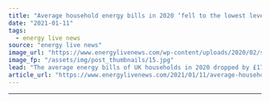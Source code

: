 ```yaml
---
title: "Average household energy bills in 2020 ‘fell to the lowest level since 2017’"
date: "2021-01-11"
tags: 
  - energy live news
source: "energy live news"
image_url: "https://www.energylivenews.com/wp-content/uploads/2020/02/shutterstock_1647578557.jpg"
image_fp: "/assets/img/post_thumbnails/15.jpg"
lead: "The average energy bills of UK households in 2020 dropped by £172 from 2019, according to new research "
article_url: "https://www.energylivenews.com/2021/01/11/average-household-energy-bills-in-2020-fell-to-the-lowest-level-since-2017/"
---
```


---
